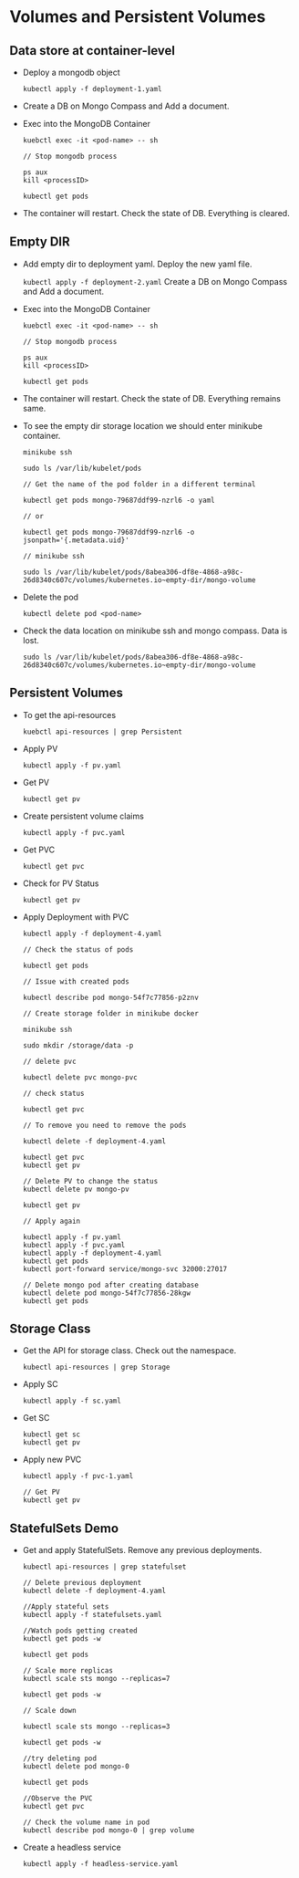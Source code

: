 # Volumes and Persistent Volumes

## Data store at container-level

- Deploy a mongodb object

    `kubectl apply -f deployment-1.yaml`

- Create a DB on Mongo Compass and Add a document. 
- Exec into the MongoDB Container

    ```
    kuebctl exec -it <pod-name> -- sh

    // Stop mongodb process

    ps aux
    kill <processID>

    kubectl get pods

    ```

- The container will restart. Check the state of DB. Everything is cleared. 

## Empty DIR

- Add empty dir to deployment yaml. Deploy the new yaml file. 

    `kubectl apply -f deployment-2.yaml`
Create a DB on Mongo Compass and Add a document. 
- Exec into the MongoDB Container

    ```
    kuebctl exec -it <pod-name> -- sh

    // Stop mongodb process

    ps aux
    kill <processID>

    kubectl get pods

    ```

- The container will restart. Check the state of DB. Everything remains same. 
- To see the empty dir storage location we should enter minikube container. 

    ```
    minikube ssh

    sudo ls /var/lib/kubelet/pods

    // Get the name of the pod folder in a different terminal

    kubectl get pods mongo-79687ddf99-nzrl6 -o yaml

    // or 

    kubectl get pods mongo-79687ddf99-nzrl6 -o jsonpath='{.metadata.uid}'

    // minikube ssh 

    sudo ls /var/lib/kubelet/pods/8abea306-df8e-4868-a98c-26d8340c607c/volumes/kubernetes.io~empty-dir/mongo-volume

    ```

- Delete the pod

    `kubectl delete pod <pod-name>`

- Check the data location on minikube ssh and mongo compass. Data is lost. 

    `sudo ls /var/lib/kubelet/pods/8abea306-df8e-4868-a98c-26d8340c607c/volumes/kubernetes.io~empty-dir/mongo-volume`

## Persistent Volumes

- To get the api-resources 

    `kuebctl api-resources | grep Persistent`

- Apply PV

    `kubectl apply -f pv.yaml`

- Get PV

    `kubectl get pv`

- Create persistent volume claims

    `kubectl apply -f pvc.yaml`

- Get PVC

    `kubectl get pvc`

- Check for PV Status 

    `kubectl get pv`

- Apply Deployment with PVC

    ```
    kubectl apply -f deployment-4.yaml

    // Check the status of pods

    kubectl get pods

    // Issue with created pods

    kubectl describe pod mongo-54f7c77856-p2znv

    // Create storage folder in minikube docker

    minikube ssh

    sudo mkdir /storage/data -p

    // delete pvc

    kubectl delete pvc mongo-pvc

    // check status

    kubectl get pvc

    // To remove you need to remove the pods

    kubectl delete -f deployment-4.yaml

    kubectl get pvc 
    kubectl get pv

    // Delete PV to change the status
    kubectl delete pv mongo-pv

    kubectl get pv

    // Apply again 

    kubectl apply -f pv.yaml
    kubectl apply -f pvc.yaml
    kubectl apply -f deployment-4.yaml
    kubectl get pods
    kubectl port-forward service/mongo-svc 32000:27017

    // Delete mongo pod after creating database
    kubectl delete pod mongo-54f7c77856-28kgw
    kubectl get pods

    ```

## Storage Class

- Get the API for storage class. Check out the namespace. 

    `kubectl api-resources | grep Storage`

- Apply SC

    `kubectl apply -f sc.yaml`

- Get SC

    ```
    kubectl get sc
    kubectl get pv
    ```

- Apply new PVC

    ```
    kubectl apply -f pvc-1.yaml

    // Get PV
    kubectl get pv
    ```

## StatefulSets Demo

- Get and apply StatefulSets. Remove any previous deployments. 

    ```
    kubectl api-resources | grep statefulset

    // Delete previous deployment
    kubectl delete -f deployment-4.yaml

    //Apply stateful sets
    kubectl apply -f statefulsets.yaml

    //Watch pods getting created
    kubectl get pods -w

    kubectl get pods

    // Scale more replicas
    kubectl scale sts mongo --replicas=7

    kubectl get pods -w

    // Scale down

    kubectl scale sts mongo --replicas=3

    kubectl get pods -w

    //try deleting pod
    kubectl delete pod mongo-0

    kubectl get pods

    //Observe the PVC
    kubectl get pvc

    // Check the volume name in pod
    kubectl describe pod mongo-0 | grep volume
    ```

- Create a headless service

    `kubectl apply -f headless-service.yaml`